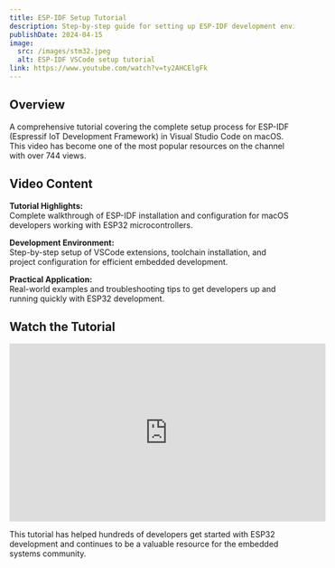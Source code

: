 ```yaml
---
title: ESP-IDF Setup Tutorial
description: Step-by-step guide for setting up ESP-IDF development environment in VSCode on macOS for embedded systems development.
publishDate: 2024-04-15
image:
  src: /images/stm32.jpeg
  alt: ESP-IDF VSCode setup tutorial
link: https://www.youtube.com/watch?v=ty2AHCElgFk
---
```


## Overview

A comprehensive tutorial covering the complete setup process for ESP-IDF (Espressif IoT Development Framework) in Visual Studio Code on macOS. This video has become one of the most popular resources on the channel with over 744 views.

## Video Content

**Tutorial Highlights:**  
Complete walkthrough of ESP-IDF installation and configuration for macOS developers working with ESP32 microcontrollers.

**Development Environment:**  
Step-by-step setup of VSCode extensions, toolchain installation, and project configuration for efficient embedded development.

**Practical Application:**  
Real-world examples and troubleshooting tips to get developers up and running quickly with ESP32 development.

## Watch the Tutorial

<iframe width="560" height="315" src="https://www.youtube.com/embed/ty2AHCElgFk" title="YouTube video player" frameborder="0" allow="accelerometer; autoplay; clipboard-write; encrypted-media; gyroscope; picture-in-picture; web-share" allowfullscreen></iframe>

This tutorial has helped hundreds of developers get started with ESP32 development and continues to be a valuable resource for the embedded systems community.